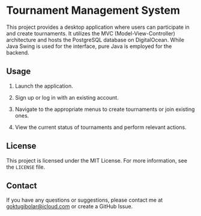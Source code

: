 # Tournament Management System

This project provides a desktop application where users can participate in and create tournaments. It utilizes the MVC (Model-View-Controller) architecture and hosts the PostgreSQL database on DigitalOcean. While Java Swing is used for the interface, pure Java is employed for the backend.

## Usage

1. Launch the application.

2. Sign up or log in with an existing account.

3. Navigate to the appropriate menus to create tournaments or join existing ones.

4. View the current status of tournaments and perform relevant actions.

## License

This project is licensed under the MIT License. For more information, see the `LICENSE` file.

## Contact

If you have any questions or suggestions, please contact me at goktugibolar@icloud.com or create a GitHub Issue.
